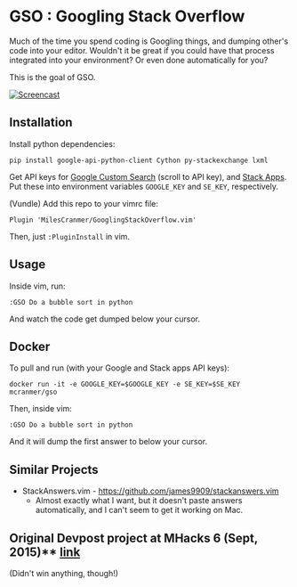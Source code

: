 # GSO : Googling Stack Overflow

Much of the time you spend coding is Googling things, and dumping
other's code into your editor. Wouldn't it be great if you could have
that process integrated into your environment? Or even done
automatically for you?

This is the goal of GSO.

[![Screencast](http://i.imgur.com/pbqMMjh.gif)](https://asciinema.org/a/123242)

## Installation

Install python dependencies:

```` 
pip install google-api-python-client Cython py-stackexchange lxml
````

Get API keys for [Google Custom Search](https://developers.google.com/custom-search/json-api/v1/overview)
(scroll to API key), and [Stack Apps](https://stackapps.com/apps/oauth/register). Put these into
environment variables `GOOGLE_KEY` and
`SE_KEY`, respectively.

(Vundle) Add this repo to your vimrc file:

````
Plugin 'MilesCranmer/GooglingStackOverflow.vim'
````

Then, just `:PluginInstall` in vim.

Usage
-----

Inside vim, run:

````
:GSO Do a bubble sort in python
````

And watch the code get dumped below your cursor.

Docker
------

To pull and run (with your Google and Stack apps API keys):

```` 
docker run -it -e GOOGLE_KEY=$GOOGLE_KEY -e SE_KEY=$SE_KEY mcranmer/gso
````

Then, inside vim:

```` 
:GSO Do a bubble sort in python
````

And it will dump the first answer to below your cursor.

## Similar Projects

-   StackAnswers.vim - <https://github.com/james9909/stackanswers.vim>
    -   Almost exactly what I want, but it doesn't paste answers
        automatically, and I can't seem to get it working on Mac.

## Original Devpost project at MHacks 6 (Sept, 2015)** [link](http://devpost.com/software/stack-of-py)

(Didn't win anything, though!)
